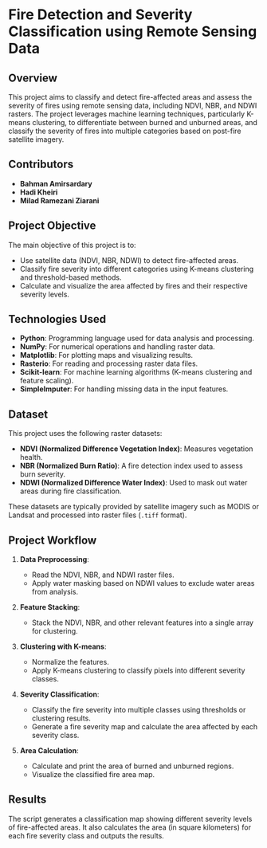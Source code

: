 # Fire Detection and Severity Classification using Remote Sensing Data

## Overview
This project aims to classify and detect fire-affected areas and assess the severity of fires using remote sensing data, including NDVI, NBR, and NDWI rasters. The project leverages machine learning techniques, particularly K-means clustering, to differentiate between burned and unburned areas, and classify the severity of fires into multiple categories based on post-fire satellite imagery.

## Contributors
- **Bahman Amirsardary**
- **Hadi Kheiri**
- **Milad Ramezani Ziarani**

## Project Objective
The main objective of this project is to:
- Use satellite data (NDVI, NBR, NDWI) to detect fire-affected areas.
- Classify fire severity into different categories using K-means clustering and threshold-based methods.
- Calculate and visualize the area affected by fires and their respective severity levels.

## Technologies Used
- **Python**: Programming language used for data analysis and processing.
- **NumPy**: For numerical operations and handling raster data.
- **Matplotlib**: For plotting maps and visualizing results.
- **Rasterio**: For reading and processing raster data files.
- **Scikit-learn**: For machine learning algorithms (K-means clustering and feature scaling).
- **SimpleImputer**: For handling missing data in the input features.

## Dataset
This project uses the following raster datasets:
- **NDVI (Normalized Difference Vegetation Index)**: Measures vegetation health.
- **NBR (Normalized Burn Ratio)**: A fire detection index used to assess burn severity.
- **NDWI (Normalized Difference Water Index)**: Used to mask out water areas during fire classification.

These datasets are typically provided by satellite imagery such as MODIS or Landsat and processed into raster files (`.tiff` format).

## Project Workflow
1. **Data Preprocessing**:
   - Read the NDVI, NBR, and NDWI raster files.
   - Apply water masking based on NDWI values to exclude water areas from analysis.

2. **Feature Stacking**:
   - Stack the NDVI, NBR, and other relevant features into a single array for clustering.

3. **Clustering with K-means**:
   - Normalize the features.
   - Apply K-means clustering to classify pixels into different severity classes.

4. **Severity Classification**:
   - Classify the fire severity into multiple classes using thresholds or clustering results.
   - Generate a fire severity map and calculate the area affected by each severity class.

5. **Area Calculation**:
   - Calculate and print the area of burned and unburned regions.
   - Visualize the classified fire area map.


## Results
The script generates a classification map showing different severity levels of fire-affected areas. It also calculates the area (in square kilometers) for each fire severity class and outputs the results.

